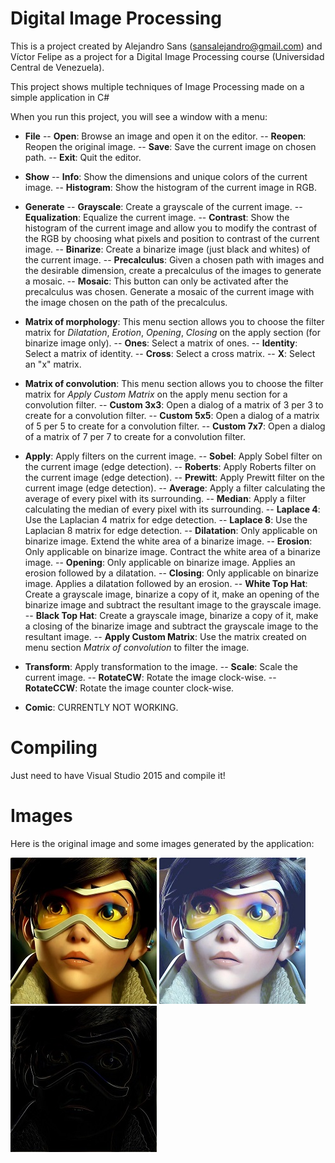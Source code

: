 # Digital Image Processing
This is a project created by Alejandro Sans (sansalejandro@gmail.com) and Víctor Felipe as a project for a Digital Image Processing course (Universidad Central de Venezuela). 

This project shows multiple techniques of Image Processing made on a simple application in C#

When you run this project, you will see a window with a menu:

- **File**
    -- **Open**: Browse an image and open it on the editor.
    -- **Reopen**: Reopen the original image.
    -- **Save**: Save the current image on chosen path.
    -- **Exit**: Quit the editor.

- **Show**
    -- **Info**: Show the dimensions and unique colors of the current image.
    -- **Histogram**: Show the histogram of the current image in RGB.

- **Generate**
    -- **Grayscale**: Create a grayscale of the current image.
    -- **Equalization**: Equalize the current image.
    -- **Contrast**: Show the histogram of the current image and allow you to modify the     contrast of the RGB by choosing what pixels and position to contrast of the current     image.
    -- **Binarize**: Create a binarize image (just black and whites) of the current image.
    -- **Precalculus**: Given a chosen path with images and the desirable dimension, create a precalculus of the images to generate a mosaic.
    -- **Mosaic**: This button can only be activated after the precalculus was chosen. Generate a mosaic of the current image with the image chosen on the path of the precalculus.

- **Matrix of morphology**: This menu section allows you to choose the filter matrix for *Dilatation*, *Erotion*, *Opening*, *Closing* on the apply section (for binarize image only).
    -- **Ones**: Select a matrix of ones.
    -- **Identity**: Select a matrix of identity.
    -- **Cross**: Select a cross matrix.
    -- **X**: Select an "x" matrix.

- **Matrix of convolution**: This menu section allows you to choose the filter matrix for *Apply Custom Matrix* on the apply menu section for a convolution filter.
    -- **Custom 3x3**: Open a dialog of a matrix of 3 per 3 to create for a convolution filter.
    -- **Custom 5x5**: Open a dialog of a matrix of 5 per 5 to create for a convolution filter.
    -- **Custom 7x7**: Open a dialog of a matrix of 7 per 7 to create for a convolution filter.

- **Apply**: Apply filters on the current image.
    -- **Sobel**: Apply Sobel filter on the current image (edge detection).
    -- **Roberts**: Apply Roberts filter on the current image (edge detection).
    -- **Prewitt**: Apply Prewitt filter on the current image (edge detection).
    -- **Average**: Apply a filter calculating the average of every pixel with its surrounding.
    -- **Median**: Apply a filter calculating the median of every pixel with its surrounding.
    -- **Laplace 4**: Use the Laplacian 4 matrix for edge detection.
    -- **Laplace 8**: Use the Laplacian 8 matrix for edge detection.
    -- **Dilatation**: Only applicable on binarize image. Extend the white area of a binarize image.
    -- **Erosion**: Only applicable on binarize image. Contract the white area of a binarize image.
    -- **Opening**: Only applicable on binarize image. Applies an erosion followed by a dilatation.
    -- **Closing**: Only applicable on binarize image. Applies a dilatation followed by an erosion.
    -- **White Top Hat**: Create a grayscale image, binarize a copy of it, make an opening of the binarize image and subtract the resultant image to the grayscale image.
    -- **Black Top Hat**: Create a grayscale image, binarize a copy of it, make a closing of the binarize image and subtract the grayscale image to the resultant image.
    -- **Apply Custom Matrix**: Use the matrix created on menu section *Matrix of convolution* to filter the image.

- **Transform**: Apply transformation to the image.
    -- **Scale**: Scale the current image.
    -- **RotateCW**: Rotate the image clock-wise.
    -- **RotateCCW**: Rotate the image counter clock-wise.

- **Comic**: CURRENTLY NOT WORKING.

# Compiling

Just need to have Visual Studio 2015 and compile it!


# Images

Here is the original image and some images generated by the application:



![alt tag](./Screenshot/Original.png)
![alt tag](./Screenshot/Equalization.png)
![alt tag](./Screenshot/Roberts.png)

